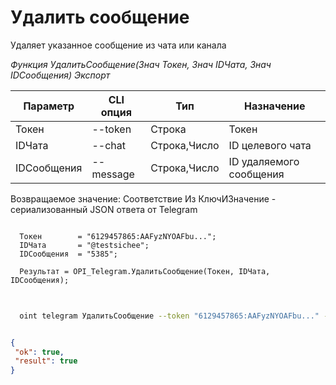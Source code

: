 ﻿---
sidebar_position: 7
---

# Удалить сообщение
 Удаляет указанное сообщение из чата или канала


*Функция УдалитьСообщение(Знач Токен, Знач IDЧата, Знач IDСообщения) Экспорт*

  | Параметр | CLI опция | Тип | Назначение |
  |-|-|-|-|
  | Токен | --token | Строка | Токен |
  | IDЧата | --chat | Строка,Число | ID целевого чата |
  | IDСообщения | --message | Строка,Число | ID удаляемого сообщения |

  
  Возвращаемое значение:   Соответствие Из КлючИЗначение - сериализованный JSON ответа от Telegram

```bsl title="Пример кода"
	
  Токен        = "6129457865:AAFyzNYOAFbu...";
  IDЧата       = "@testsichee";
  IDСообщения  = "5385";
  
  Результат = OPI_Telegram.УдалитьСообщение(Токен, IDЧата, IDСообщения);
	
```

```sh title="Пример команды CLI"
    
  oint telegram УдалитьСообщение --token "6129457865:AAFyzNYOAFbu..." --chat "@testsichee" --message "5385"

```


```json title="Результат"

{
 "ok": true,
 "result": true
}

```
